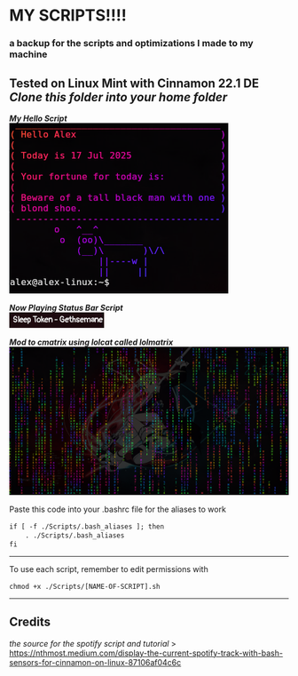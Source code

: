 # MY SCRIPTS!!!!
### a backup for the scripts and optimizations I made to my machine
**Tested on Linux Mint with Cinnamon 22.1 DE**\
***Clone this folder into your home folder***
---
***My Hello Script***\
![Hello Script](./images/hello-script.png)

***Now Playing Status Bar Script***\
![Spotify Now Playing](./images/one-line-np.png)

***Mod to cmatrix using lolcat called lolmatrix***\
![lolmatrix](./images/lolmatrix.png)

Paste this code into your .bashrc file for the aliases to work
```
if [ -f ./Scripts/.bash_aliases ]; then
    . ./Scripts/.bash_aliases
fi
```
---
To use each script, remember to edit permissions with
```
chmod +x ./Scripts/[NAME-OF-SCRIPT].sh
```
---
## Credits

*the source for the spotify script and tutorial*
    > https://nthmost.medium.com/display-the-current-spotify-track-with-bash-sensors-for-cinnamon-on-linux-87106af04c6c
